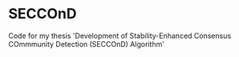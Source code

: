 # SECCOnD
Code for my thesis 'Development of Stability-Enhanced Consensus COmmmunity Detection (SECCOnD) Algorithm'
